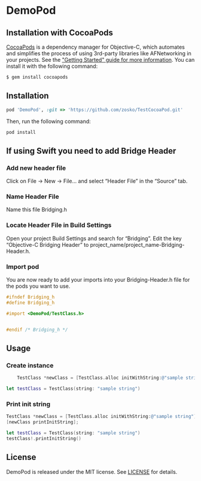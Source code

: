 # DemoPod

## Installation with CocoaPods

[CocoaPods](http://cocoapods.org) is a dependency manager for Objective-C, which automates and simplifies the process of using 3rd-party libraries like AFNetworking in your projects. See the ["Getting Started" guide for more information](https://github.com/AFNetworking/AFNetworking/wiki/Getting-Started-with-AFNetworking). You can install it with the following command:

```bash
$ gem install cocoapods
```


## Installation

```ruby
pod 'DemoPod', :git => 'https://github.com/zosko/TestCocoaPod.git'
```

Then, run the following command:

```ruby
pod install
```

## If using Swift you need to add Bridge Header
### Add new header file
Click on File -> New -> File… and select “Header File” in the “Source” tab.

### Name Header File
Name this file Bridging.h

###  Locate Header File in Build Settings
Open your project Build Settings and search for “Bridging”. Edit the key “Objective-C Bridging Header” to project_name/project_name-Bridging-Header.h.

### Import pod
You are now ready to add your imports into your Bridging-Header.h file for the pods you want to use.
```objective-c
#ifndef Bridging_h
#define Bridging_h

#import <DemoPod/TestClass.h>


#endif /* Bridging_h */
```

## Usage

### Create instance

```objective-c
    TestClass *newClass = [TestClass.alloc initWithString:@"sample string"];
```
```swift
let testClass = TestClass(string: "sample string")
```

### Print init string

```objective-c
TestClass *newClass = [TestClass.alloc initWithString:@"sample string"];
[newClass printInitString];
```
```swift
let testClass = TestClass(string: "sample string")
testClass!.printInitString()
```

## License

DemoPod is released under the MIT license. See [LICENSE](https://github.com/zosko/TestCocoaPod/blob/master/LICENSE) for details.
